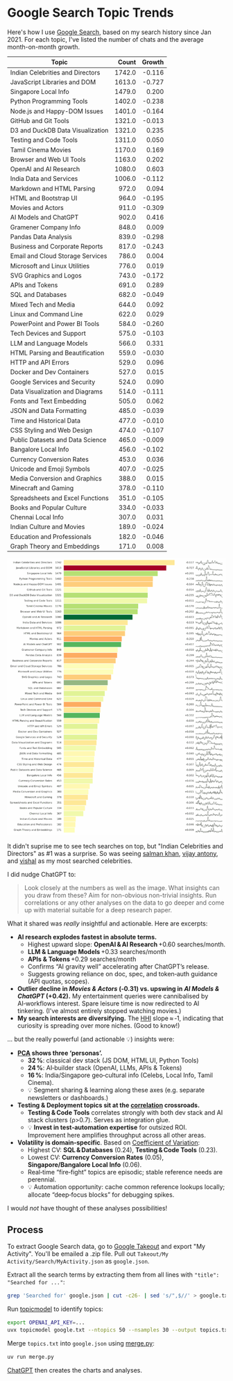 # Google Search Topic Trends

Here's how I use [Google Search](https://www.google.com/), based on my search history since Jan 2021. For each topic, I've listed the number of chats and the average month-on-month growth.

| Topic                            |  Count | Growth |
| -------------------------------- | -----: | -----: |
| Indian Celebrities and Directors | 1742.0 | -0.116 |
| JavaScript Libraries and DOM     | 1613.0 | -0.727 |
| Singapore Local Info             | 1479.0 |  0.200 |
| Python Programming Tools         | 1402.0 | -0.238 |
| Node.js and Happy-DOM Issues     | 1401.0 | -0.164 |
| GitHub and Git Tools             | 1321.0 | -0.013 |
| D3 and DuckDB Data Visualization | 1321.0 |  0.235 |
| Testing and Code Tools           | 1311.0 |  0.050 |
| Tamil Cinema Movies              | 1170.0 |  0.169 |
| Browser and Web UI Tools         | 1163.0 |  0.202 |
| OpenAI and AI Research           | 1080.0 |  0.603 |
| India Data and Services          | 1006.0 | -0.112 |
| Markdown and HTML Parsing        |  972.0 |  0.094 |
| HTML and Bootstrap UI            |  964.0 | -0.195 |
| Movies and Actors                |  911.0 | -0.309 |
| AI Models and ChatGPT            |  902.0 |  0.416 |
| Gramener Company Info            |  848.0 |  0.009 |
| Pandas Data Analysis             |  839.0 | -0.298 |
| Business and Corporate Reports   |  817.0 | -0.243 |
| Email and Cloud Storage Services |  786.0 |  0.004 |
| Microsoft and Linux Utilities    |  776.0 |  0.019 |
| SVG Graphics and Logos           |  743.0 | -0.172 |
| APIs and Tokens                  |  691.0 |  0.289 |
| SQL and Databases                |  682.0 | -0.049 |
| Mixed Tech and Media             |  644.0 |  0.092 |
| Linux and Command Line           |  622.0 |  0.029 |
| PowerPoint and Power BI Tools    |  584.0 | -0.260 |
| Tech Devices and Support         |  575.0 | -0.103 |
| LLM and Language Models          |  566.0 |  0.331 |
| HTML Parsing and Beautification  |  559.0 | -0.030 |
| HTTP and API Errors              |  529.0 |  0.096 |
| Docker and Dev Containers        |  527.0 |  0.015 |
| Google Services and Security     |  524.0 |  0.090 |
| Data Visualization and Diagrams  |  514.0 | -0.111 |
| Fonts and Text Embedding         |  505.0 |  0.062 |
| JSON and Data Formatting         |  485.0 | -0.039 |
| Time and Historical Data         |  477.0 | -0.010 |
| CSS Styling and Web Design       |  474.0 | -0.107 |
| Public Datasets and Data Science |  465.0 | -0.009 |
| Bangalore Local Info             |  456.0 | -0.102 |
| Currency Conversion Rates        |  453.0 |  0.036 |
| Unicode and Emoji Symbols        |  407.0 | -0.025 |
| Media Conversion and Graphics    |  388.0 |  0.015 |
| Minecraft and Gaming             |  378.0 | -0.110 |
| Spreadsheets and Excel Functions |  351.0 | -0.105 |
| Books and Popular Culture        |  334.0 | -0.033 |
| Chennai Local Info               |  307.0 |  0.031 |
| Indian Culture and Movies        |  189.0 | -0.024 |
| Education and Professionals      |  182.0 | -0.046 |
| Graph Theory and Embeddings      |  171.0 |  0.008 |

![](./google-search-topic-trends.webp)

It didn't suprise me to see tech searches on top, but "Indian Celebrities and Directors" as #1 was a surprise. So was seeing [salman khan](https://www.google.com/search?q=salman+khan), [vijay antony](https://www.google.com/search?q=vijay+antony), and [vishal](https://www.google.com/search?q=vishal) as my most searched celebrities.

I did nudge ChatGPT to:

> Look closely at the numbers as well as the image.
> What insights can you draw from these? Aim for non-obvious non-trivial insights.
> Run correlations or any other analyses on the data to go deeper and come up with material suitable for a deep research paper.

What it shared was _really_ insightful and actionable. Here are excerpts:

- **AI research explodes fastest in absolute terms.**
  - Highest upward slope: **OpenAI & AI Research** +0.60 searches/month.
  - **LLM & Language Models** +0.33 searches/month
  - **APIs & Tokens** +0.29 searches/month
  - Confirms “AI gravity well” accelerating after ChatGPT’s release.
  - Suggests growing reliance on doc, spec, and token‑auth guidance (API quotas, scopes).
- **Outlier decline in _Movies & Actors_ (‑0.31) vs. upswing in _AI Models & ChatGPT_ (+0.42).** My entertainment queries were cannibalised by AI‑workflows interest. Spare leisure time is now redirected to AI tinkering. (I've almost entirely stopped watching movies.)
- **My search interests are diversifying.** The [HHI](https://en.wikipedia.org/wiki/Herfindahl%E2%80%93Hirschman_index) slope ≈ ‑1, indicating that curiosity is spreading over more niches. (Good to know!)

... but the really powerful (and actionable 💡) insights were:

- **[PCA](https://en.wikipedia.org/wiki/Principal_component_analysis) shows three ‘personas’.**
  - **32 %**: classical dev stack (JS DOM, HTML UI, Python Tools)
  - **24 %**: AI‑builder stack (OpenAI, LLMs, APIs & Tokens)
  - **16 %**: India/Singapore geo‑cultural info (Celebs, Local Info, Tamil Cinema).
  - 💡 Segment sharing & learning along these axes (e.g. separate newsletters or dashboards.)
- **Testing & Deployment topics sit at the [correlation](https://en.wikipedia.org/wiki/Correlation) crossroads.**
  - **Testing & Code Tools** correlates strongly with both dev stack and AI stack clusters (ρ>0.7). Serves as integration glue.
  - 💡 **Invest in test‑automation expertise** for outsized ROI. Improvement here amplifies throughput across all other areas.
- **Volatility is domain‑specific**. Based on [Coefficient of Variation](https://en.wikipedia.org/wiki/Coefficient_of_variation):
  - Highest CV: **SQL & Databases** (0.24), **Testing & Code Tools** (0.23).
  - Lowest CV: **Currency Conversion Rates** (0.05), **Singapore/Bangalore Local Info** (0.06).
  - Real‑time “fire‑fight” topics are episodic; stable reference needs are perennial.
  - 💡 Automation opportunity: cache common reference lookups locally; allocate “deep‑focus blocks” for debugging spikes.

I would _not_ have thought of these analyses possibilities!

## Process

To extract Google Search data, go to [Google Takeout](https://takeout.google.com/) and export "My Activity". You'll be emailed a .zip file. Pull out `Takeout/My Activity/Search/MyActivity.json` as `google.json`.

Extract all the search terms by extracting them from all lines with `"title": "Searched for ..."`:

```bash
grep 'Searched for' google.json | cut -c26- | sed 's/",$//' > google.txt
```

Run [topicmodel](https://pypi.org/project/topicmodel/) to identify topics:

```bash
export OPENAI_API_KEY=...
uvx topicmodel google.txt --ntopics 50 --nsamples 30 --output topics.txt
```

Merge `topics.txt` into `google.json` using [merge.py](merge.py):

```bash
uv run merge.py
```

[ChatGPT](https://chatgpt.com/share/6883b1eb-dc14-800c-8be8-87cb559e69e2) then creates the charts and analyses.
